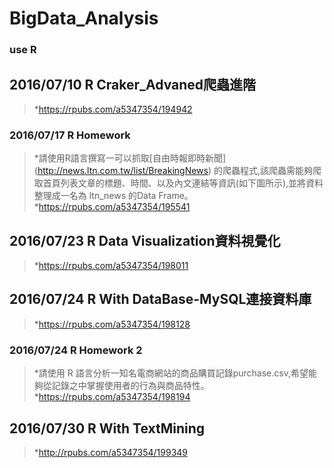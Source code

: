 # BigData_Analysis
### use R
## 2016/07/10 R Craker_Advaned爬蟲進階
> *https://rpubs.com/a5347354/194942
### 2016/07/17 R Homework
> *請使用R語言撰寫一可以抓取[自由時報即時新聞] (http://news.ltn.com.tw/list/BreakingNews) 的爬蟲程式,該爬蟲需能夠爬取首頁列表文章的標題、時間、以及內文連結等資訊(如下圖所示),並將資料整理成一名為 ltn_news 的Data Frame。
> *https://rpubs.com/a5347354/195541

## 2016/07/23 R Data Visualization資料視覺化
> *https://rpubs.com/a5347354/198011

## 2016/07/24 R With DataBase-MySQL連接資料庫
> *https://rpubs.com/a5347354/198128
### 2016/07/24 R Homework 2
> *請使用 R 語言分析一知名電商網站的商品購買記錄purchase.csv,希望能夠從記錄之中掌握使用者的行為與商品特性。
> *https://rpubs.com/a5347354/198194

## 2016/07/30 R With TextMining
> *http://rpubs.com/a5347354/199349
